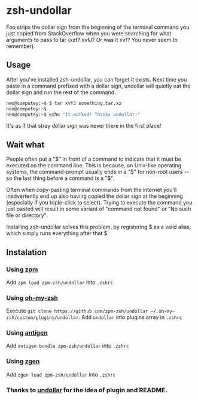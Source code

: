 # zsh-undollar

Foo strips the dollar sign from the beginning of the terminal command you just copied from StackOverflow when you were searching for what arguments to pass to tar (xzf? xvfJ? Or was it xvf? You never seem to remember).

## Usage

After you've installed zsh-undollar, you can forget it exists. Next time you paste in a command prefixed with a dollar sign, undollar will quietly eat the dollar sign and run the rest of the command.

```bash
neo@computey:~$ $ tar xvfJ something.tar.xz
neo@computey:~$
neo@computey:~$ echo "It worked! Thanks undollar!"
```

It's as if that stray dollar sign was never there in the first place!

## Wait what

People often put a "$" in front of a command to indicate that it must be executed on the command line. This is because, on Unix-like operating systems, the command-prompt usually ends in a "$" for non-root users -- so the last thing before a command is a "$".

Often when copy-pasting terminal commands from the internet you'll inadvertently end up also having copied the dollar sign at the beginning (especially if you triple-click to select). Trying to execute the command you just pasted will result in some variant of "command not found" or "No such file or directory".

Installing zsh-undollar solves this problem, by registering $ as a valid alias, which simply runs everything after that $.

## Instalation

### Using [zpm](https://github.com/zpm-zsh/zpm)

Add `zpm load zpm-zsh/undollar` into `.zshrc`

### Using [oh-my-zsh](https://github.com/robbyrussell/oh-my-zsh)

Execute `git clone https://github.com/zpm-zsh/undollar ~/.oh-my-zsh/custom/plugins/undollar`. Add `undollar` into plugins array in `.zshrc`

### Using [antigen](https://github.com/zsh-users/antigen)

Add `antigen bundle zpm-zsh/undollar` into `.zshrc`

### Using [zgen](https://github.com/tarjoilija/zgen)

Add `zgen load zpm-zsh/undollar` into `.zshrc`

### Thanks to [undollar](https://github.com/ImFeelingDucky/undollar) for the idea of plugin and README.